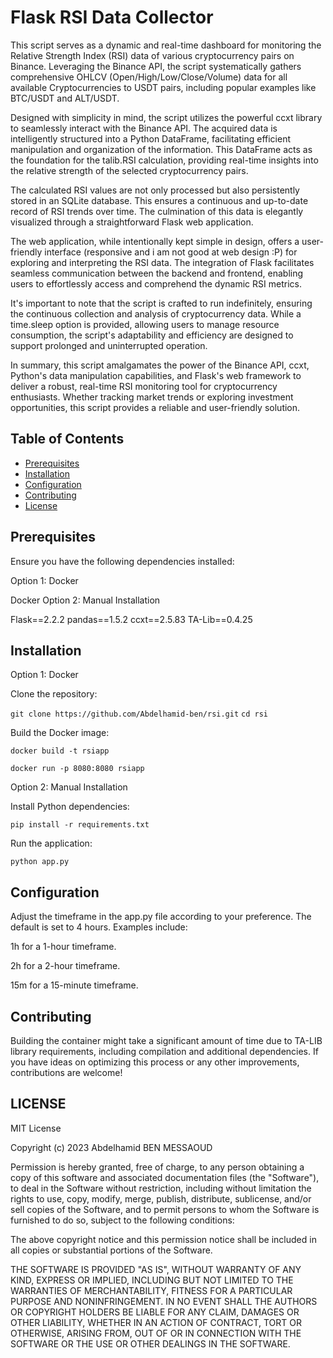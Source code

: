 # Flask RSI Data Collector

This script serves as a dynamic and real-time dashboard for monitoring the Relative Strength Index (RSI) data of various cryptocurrency pairs on Binance. Leveraging the Binance API, the script systematically gathers comprehensive OHLCV (Open/High/Low/Close/Volume) data for all available Cryptocurrencies to USDT pairs, including popular examples like BTC/USDT and ALT/USDT.

Designed with simplicity in mind, the script utilizes the powerful ccxt library to seamlessly interact with the Binance API. The acquired data is intelligently structured into a Python DataFrame, facilitating efficient manipulation and organization of the information. This DataFrame acts as the foundation for the talib.RSI calculation, providing real-time insights into the relative strength of the selected cryptocurrency pairs.

The calculated RSI values are not only processed but also persistently stored in an SQLite database. This ensures a continuous and up-to-date record of RSI trends over time. The culmination of this data is elegantly visualized through a straightforward Flask web application.

The web application, while intentionally kept simple in design, offers a user-friendly interface (responsive and i am not good at web design :P) for exploring and interpreting the RSI data. The integration of Flask facilitates seamless communication between the backend and frontend, enabling users to effortlessly access and comprehend the dynamic RSI metrics.

It's important to note that the script is crafted to run indefinitely, ensuring the continuous collection and analysis of cryptocurrency data. While a time.sleep option is provided, allowing users to manage resource consumption, the script's adaptability and efficiency are designed to support prolonged and uninterrupted operation.

In summary, this script amalgamates the power of the Binance API, ccxt, Python's data manipulation capabilities, and Flask's web framework to deliver a robust, real-time RSI monitoring tool for cryptocurrency enthusiasts. Whether tracking market trends or exploring investment opportunities, this script provides a reliable and user-friendly solution.


## Table of Contents

- [Prerequisites](#prerequisites)
- [Installation](#installation)
- [Configuration](#configuration)
- [Contributing](#contributing)
- [License](#LICENSE)

  
## Prerequisites
Ensure you have the following dependencies installed:

Option 1: Docker

Docker
Option 2: Manual Installation

Flask==2.2.2
pandas==1.5.2
ccxt==2.5.83
TA-Lib==0.4.25


## Installation

Option 1: Docker

Clone the repository:

`git clone https://github.com/Abdelhamid-ben/rsi.git`
`cd rsi`

Build the Docker image:

`docker build -t rsiapp`

`docker run -p 8080:8080 rsiapp`


Option 2: Manual Installation

Install Python dependencies:

`pip install -r requirements.txt`

Run the application:

`python app.py`

## Configuration

Adjust the timeframe in the app.py file according to your preference. The default is set to 4 hours. Examples include:

1h for a 1-hour timeframe.

2h for a 2-hour timeframe.

15m for a 15-minute timeframe.


## Contributing

Building the container might take a significant amount of time due to TA-LIB library requirements, including compilation and additional dependencies. If you have ideas on optimizing this process or any other improvements, contributions are welcome!

## LICENSE

MIT License

Copyright (c) 2023 Abdelhamid BEN MESSAOUD

Permission is hereby granted, free of charge, to any person obtaining a copy
of this software and associated documentation files (the "Software"), to deal
in the Software without restriction, including without limitation the rights
to use, copy, modify, merge, publish, distribute, sublicense, and/or sell
copies of the Software, and to permit persons to whom the Software is
furnished to do so, subject to the following conditions:

The above copyright notice and this permission notice shall be included in all
copies or substantial portions of the Software.

THE SOFTWARE IS PROVIDED "AS IS", WITHOUT WARRANTY OF ANY KIND, EXPRESS OR
IMPLIED, INCLUDING BUT NOT LIMITED TO THE WARRANTIES OF MERCHANTABILITY,
FITNESS FOR A PARTICULAR PURPOSE AND NONINFRINGEMENT. IN NO EVENT SHALL THE
AUTHORS OR COPYRIGHT HOLDERS BE LIABLE FOR ANY CLAIM, DAMAGES OR OTHER
LIABILITY, WHETHER IN AN ACTION OF CONTRACT, TORT OR OTHERWISE, ARISING FROM,
OUT OF OR IN CONNECTION WITH THE SOFTWARE OR THE USE OR OTHER DEALINGS IN THE
SOFTWARE.



